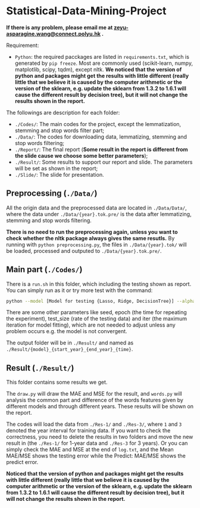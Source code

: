 # Statistical-Data-Mining-Project

**If there is any problem, please email me at [zeyu-asparagine.wang@connect.polyu.hk](mailto:zeyu-asparagine.wang@connect.polyu.hk) .**

Requirement:

- `Python`: the required pacckages are listed in `requirements.txt`, which is generated by `pip freeze`. Most are commonly used (scikit-learn, numpy, matplotlib, scipy, tqdm), except nltk. **We noticed that the version of python and packages might get the results with little different (really little that we believe it is caused by the computer arithmetic or the version of the sklearn, e.g. update the sklearn from 1.3.2 to 1.6.1 will cause the different result by decision tree), but it will not change the results shown in the report.**

The followings are description for each folder:

- `./Codes/`: The main codes for the project, except the lemmatization, stemming and stop words filter part;
- `./Data/`: The codes for downloading data, lemmatizing, stemming and stop words filtering;
- `./Report/`: The final report (**Some result in the report is different from the slide cause we  choose some better parameters**);
- `./Result/`: Some results to support our report and slide. The parameters will be set as shown in the report;
- `./Slide/`: The slide for presentation.

## Preprocessing (`./Data/`)

All the origin data and the preprocessed data are located in  `./Data/Data/`, where the data under `./Data/{year}.tok.pre/` is the data after lemmatizing, stemming and stop words filtering.

**There is no need to run the preprocessing again, unless you want to check whether the nltk package always gives the same resutls.** By running with `python preprocessing.py`, the files in `./Data/{year}.tok/` will be loaded, processed and outputed to `./Data/{year}.tok.pre/`.

## Main part (`./Codes/`)

There is a `run.sh` in this folder, which including the testing shown as report. You can simply run as it or try more test with the command:

```bash
python --model [Model for testing {Lasso, Ridge, DecisionTree}] --alpha [Parameter for Lasso/Ridge] --max_depth [Parameter for DecisionTree] --min_samples_split [Parameter for DecisionTree] --min_samples_leaf [Parameter for DecisionTree] --target_dim [The number of component given by NMF] --start_year [The time interval for input data (included this year)] --end_year [The time interval for input data (included this year)]
```

There are some other parameters like seed, epoch (the time for repeating the experiment), test_size (rate of the testing data) and iter (the maximum iteration for model fitting), which are not needed to adjust unless any problem occurs e.g. the model is not convergent.

The output folder will be in `./Result/` and named as `./Result/{model}_{start_year}_{end_year}_{time}`.

## Result (`./Result/`)

This folder contains some results we get.

The `draw.py` will draw the MAE and MSE for the result, and `words.py` will analysis the common part and difference of the words features given by different models and through different years. These results will be shown on the report.

The codes will load the data from `./Res-1/` and `./Res-3/`, where `1` and `3` denoted the year interval for training data. If you want to check the correctness, you need to delete the results in two folders and move the new result in (the `./Res-1/` for 1-year data and `./Res-3` for 3 years). Or you can simply check the MAE and MSE at the end of `log.txt`, and the Mean MAE/MSE shows the testing error while the Predict: MAE/MSE shows the predict error.

**Noticed that the version of python and packages might get the results with little different (really little that we believe it is caused by the computer arithmetic or the version of the sklearn, e.g. update the sklearn from 1.3.2 to 1.6.1 will cause the different result by decision tree), but it will not change the results shown in the report.**